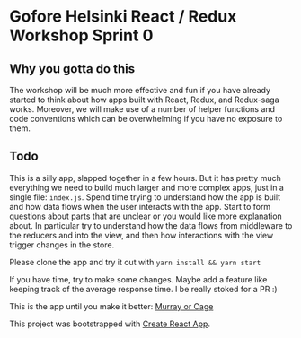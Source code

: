 # Gofore Helsinki React / Redux Workshop Sprint 0

## Why you gotta do this
The workshop will be much more effective and fun if you have already started to think about how apps built
with React, Redux, and Redux-saga works. Moreover, we will make use of a number of helper functions and code conventions which
can be overwhelming if you have no exposure to them.

## Todo
This is a silly app, slapped together in a few hours. But it has pretty much everything we need to build
much larger and more complex apps, just in a single file: `index.js`. Spend time trying to understand how the app is built
and how data flows when the user interacts with the app. Start to form questions about parts that are unclear or
you would like more explanation about. In particular try to understand how the data flows from middleware to the reducers
and into the view, and then how interactions with the view trigger changes in the store.

Please clone the app and try it out with `yarn install && yarn start`

If you have time, try to make some changes. Maybe add a feature like keeping track of the average response time.
I be really stoked for a PR :)

This is the app until you make it better: [Murray or Cage](http://rollingkitties.surge.sh/)

This project was bootstrapped with [Create React App](https://github.com/facebookincubator/create-react-app).
